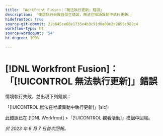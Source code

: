 ```yaml
---
title: 「Workfront Fusion：『無法執行更新』錯誤」
description: 「情境執行失敗且發生錯誤，無法在唯讀異動中執行更新。」
hidefromtoc: true
source-git-commit: 22b645ee68e1735e4b3c91d0a88e2e2855c982c4
workflow-type: ht
source-wordcount: '54'
ht-degree: 100%

---
```



# [!DNL Workfront Fusion]：「[!UICONTROL 無法執行更新]」錯誤

情境執行失敗，並出現下列錯誤：

「[!UICONTROL 無法在唯讀異動中執行更新]」[sic]

此錯誤已在 [!DNL Workfront] >「[!UICONTROL 觀看活動]」模組中回報。

_於 2023 年 6 月 7 日首次回報。_

